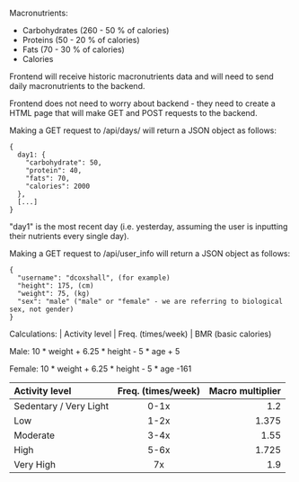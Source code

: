 Macronutrients:
- Carbohydrates (260 - 50 % of calories)
- Proteins (50 - 20 % of calories)
- Fats (70 - 30 % of calories)
- Calories

Frontend will receive historic macronutrients data and will need to send daily macronutrients to the backend.

Frontend does not need to worry about backend - they need to create a HTML page that will make GET and POST requests to the backend.

Making a GET request to /api/days/<n> will return a JSON object as follows:
```
{
  day1: {
    "carbohydrate": 50,
    "protein": 40,
    "fats": 70,
    "calories": 2000
  },
  [...]
}
```

"day1" is the most recent day (i.e. yesterday, assuming the user is inputting their nutrients every single day).

Making a GET request to /api/user_info will return a JSON object as follows:
```
{
  "username": "dcoxshall", (for example)
  "height": 175, (cm)
  "weight": 75, (kg)
  "sex": "male" ("male" or "female" - we are referring to biological sex, not gender)
}
```

Calculations: 
| Activity level     | Freq. (times/week) | 
BMR (basic calories) 

Male: 10 * weight + 6.25 * height - 5 * age + 5 

Female: 10 * weight + 6.25 * height - 5 * age -161

| Activity level       | Freq. (times/week) | Macro multiplier |
|:-----------|:---:|------:|
| Sedentary / Very Light      |  0-1x |    1.2 |
| Low        |  1-2x |    1.375 |
| Moderate    |  3-4x |    1.55 |
| High   |  5-6x |    1.725 |
| Very High    |  7x |    1.9  |

